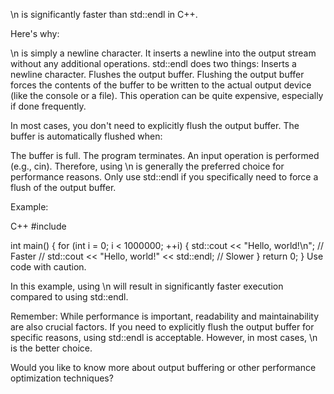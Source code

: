 \n is significantly faster than std::endl in C++.

Here's why:

\n is simply a newline character. It inserts a newline into the output stream without any additional operations.
std::endl does two things:
Inserts a newline character.
Flushes the output buffer.
Flushing the output buffer forces the contents of the buffer to be written to the actual output device (like the console or a file). This operation can be quite expensive, especially if done frequently.

In most cases, you don't need to explicitly flush the output buffer. The buffer is automatically flushed when:

The buffer is full.
The program terminates.
An input operation is performed (e.g., cin).
Therefore, using \n is generally the preferred choice for performance reasons. Only use std::endl if you specifically need to force a flush of the output buffer.

Example:

C++
#include <iostream>

int main() {
    for (int i = 0; i < 1000000; ++i) {
        std::cout << "Hello, world!\n"; // Faster
        // std::cout << "Hello, world!" << std::endl; // Slower
    }
    return 0;
}
Use code with caution.

In this example, using \n will result in significantly faster execution compared to using std::endl.

Remember: While performance is important, readability and maintainability are also crucial factors. If you need to explicitly flush the output buffer for specific reasons, using std::endl is acceptable. However, in most cases, \n is the better choice.

Would you like to know more about output buffering or other performance optimization techniques?

